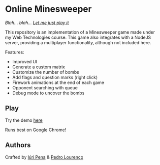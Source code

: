 # Online Minesweeper

*Blah... blah... [Let me just play it](https://pedroo21.github.io/online-minesweeper)*

This repository is an implementation of a Minesweeper game made under my Web Technologies course.
This game also integrates with a NodeJS server, providing a multiplayer functionality, although not included here.

Features:
* Improved UI
* Generate a custom matrix
* Customize the number of bombs
* Add flags and question marks (right click)
* Firework animations at the end of each game
* Opponent searching with queue
* Debug mode to uncover the bombs


## Play

Try the demo [here](https://pedroo21.github.io/online-minesweeper)

Runs best on Google Chrome!

## Authors

Crafted by [Iúri Pena](https://github.com/IuriTPena) & [Pedro Lourenço](https://github.com/pedroo21)

